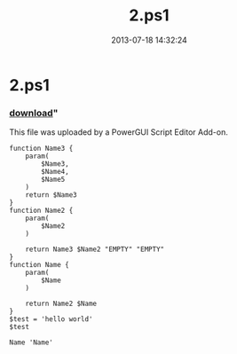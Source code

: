 ﻿---
pid:            4308
parent:         0
children:       
poster:         Anonymous
title:          2.ps1
date:           2013-07-18 14:32:24
format:         posh
---

# 2.ps1

### [download](4308.ps1)"

This file was uploaded by a PowerGUI Script Editor Add-on.

```posh
function Name3 {
	param(
		$Name3,
		$Name4,
		$Name5
	)
	return $Name3	
}
function Name2 {
	param(
		$Name2
	)

	return Name3 $Name2 "EMPTY" "EMPTY"
}
function Name {
	param(
		$Name
	)

	return Name2 $Name
}
$test = 'hello world'
$test

Name 'Name'




```
